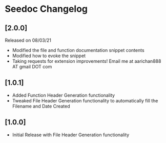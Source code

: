 # Seedoc Changelog

## [2.0.0]
Released on 08/03/21
- Modified the file and function documentation snippet contents
- Modified how to evoke the snippet
- Taking requests for extension improvements! Email me at aarichan888 AT gmail DOT com

## [1.0.1]
- Added Function Header Generation functionality
- Tweaked File Header Generation functionality to automatically fill the Filename and Date Created

## [1.0.0]
- Initial Release with File Header Generation functionality